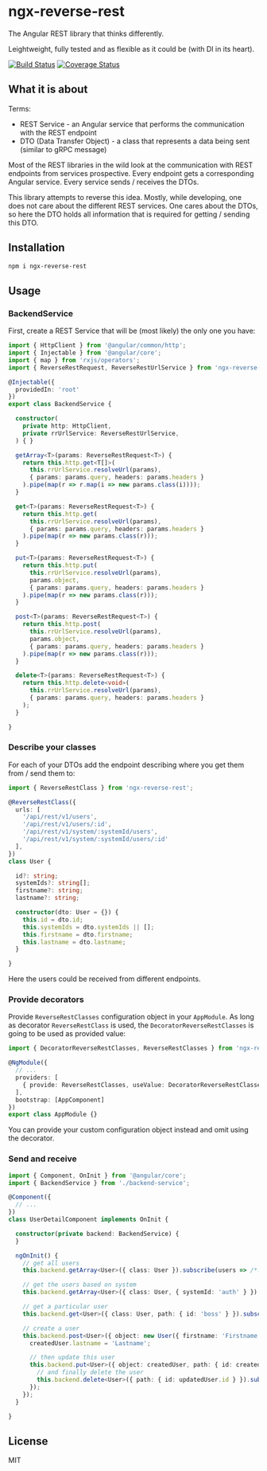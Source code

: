 # ngx-reverse-rest

The Angular REST library that thinks differently.

Leightweight, fully tested and as flexible as it could be (with DI in its heart).

[![Build Status](https://travis-ci.org/smnbbrv/ngx-reverse-rest.svg?branch=master)](https://travis-ci.org/smnbbrv/ngx-reverse-rest)
[![Coverage Status](https://coveralls.io/repos/github/smnbbrv/ngx-reverse-rest/badge.svg?branch=master)](https://coveralls.io/github/smnbbrv/ngx-reverse-rest?branch=master)

## What it is about

Terms:

- REST Service - an Angular service that performs the communication with the REST endpoint
- DTO (Data Transfer Object) - a class that represents a data being sent (similar to gRPC message)

Most of the REST libraries in the wild look at the communication with REST endpoints from services prospective. Every endpoint gets a corresponding Angular service. Every service sends / receives the DTOs.

This library attempts to reverse this idea. Mostly, while developing, one does not care about the different REST services. One cares about the DTOs, so here the DTO holds all information that is required for getting / sending this DTO.

## Installation

```sh
npm i ngx-reverse-rest
```

## Usage

### BackendService

First, create a REST Service that will be (most likely) the only one you have:

```ts
import { HttpClient } from '@angular/common/http';
import { Injectable } from '@angular/core';
import { map } from 'rxjs/operators';
import { ReverseRestRequest, ReverseRestUrlService } from 'ngx-reverse-rest';

@Injectable({
  providedIn: 'root'
})
export class BackendService {

  constructor(
    private http: HttpClient,
    private rrUrlService: ReverseRestUrlService,
  ) { }

  getArray<T>(params: ReverseRestRequest<T>) {
    return this.http.get<T[]>(
      this.rrUrlService.resolveUrl(params),
      { params: params.query, headers: params.headers }
    ).pipe(map(r => r.map(i => new params.class(i))));
  }

  get<T>(params: ReverseRestRequest<T>) {
    return this.http.get(
      this.rrUrlService.resolveUrl(params),
      { params: params.query, headers: params.headers }
    ).pipe(map(r => new params.class(r)));
  }

  put<T>(params: ReverseRestRequest<T>) {
    return this.http.put(
      this.rrUrlService.resolveUrl(params),
      params.object,
      { params: params.query, headers: params.headers }
    ).pipe(map(r => new params.class(r)));
  }

  post<T>(params: ReverseRestRequest<T>) {
    return this.http.post(
      this.rrUrlService.resolveUrl(params),
      params.object,
      { params: params.query, headers: params.headers }
    ).pipe(map(r => new params.class(r)));
  }

  delete<T>(params: ReverseRestRequest<T>) {
    return this.http.delete<void>(
      this.rrUrlService.resolveUrl(params),
      { params: params.query, headers: params.headers }
    );
  }

}
```

### Describe your classes

For each of your DTOs add the endpoint describing where you get them from / send them to:

```ts
import { ReverseRestClass } from 'ngx-reverse-rest';

@ReverseRestClass({
  urls: [
    '/api/rest/v1/users',
    '/api/rest/v1/users/:id',
    '/api/rest/v1/system/:systemId/users',
    '/api/rest/v1/system/:systemId/users/:id'
  ],
})
class User {

  id?: string;
  systemIds?: string[];
  firstname?: string;
  lastname?: string;

  constructor(dto: User = {}) {
    this.id = dto.id;
    this.systemIds = dto.systemIds || [];
    this.firstname = dto.firstname;
    this.lastname = dto.lastname;
  }

}
```

Here the users could be received from different endpoints.

### Provide decorators

Provide `ReverseRestClasses` configuration object in your `AppModule`. As long as decorator `ReverseRestClass` is used, the `DecoratorReverseRestClasses` is going to be used as provided value:

```ts
import { DecoratorReverseRestClasses, ReverseRestClasses } from 'ngx-reverse-rest';

@NgModule({
  // ...
  providers: [
    { provide: ReverseRestClasses, useValue: DecoratorReverseRestClasses },
  ],
  bootstrap: [AppComponent]
})
export class AppModule {}
```

You can provide your custom configuration object instead and omit using the decorator.

### Send and receive

```ts
import { Component, OnInit } from '@angular/core';
import { BackendService } from './backend-service';

@Component({
  // ...
})
class UserDetailComponent implements OnInit {

  constructor(private backend: BackendService) {
  }

  ngOnInit() {
    // get all users
    this.backend.getArray<User>({ class: User }).subscribe(users => /*...*/);

    // get the users based on system
    this.backend.getArray<User>({ class: User, { systemId: 'auth' } }).subscribe(users => /*...*/);

    // get a particular user
    this.backend.get<User>({ class: User, path: { id: 'boss' } }).subscribe(user => /*...*/);

    // create a user
    this.backend.post<User>({ object: new User({ firstname: 'Firstname' }) }).subscribe(createdUser => {
      createdUser.lastname = 'Lastname';

      // then update this user
      this.backend.put<User>({ object: createdUser, path: { id: createdUser.id } }).subscribe(updatedUser => {
        // and finally delete the user
        this.backend.delete<User>({ path: { id: updatedUser.id } }).subscribe(updatedUser => /*...*/);
      });
    });
  }

}
```

## License

MIT
